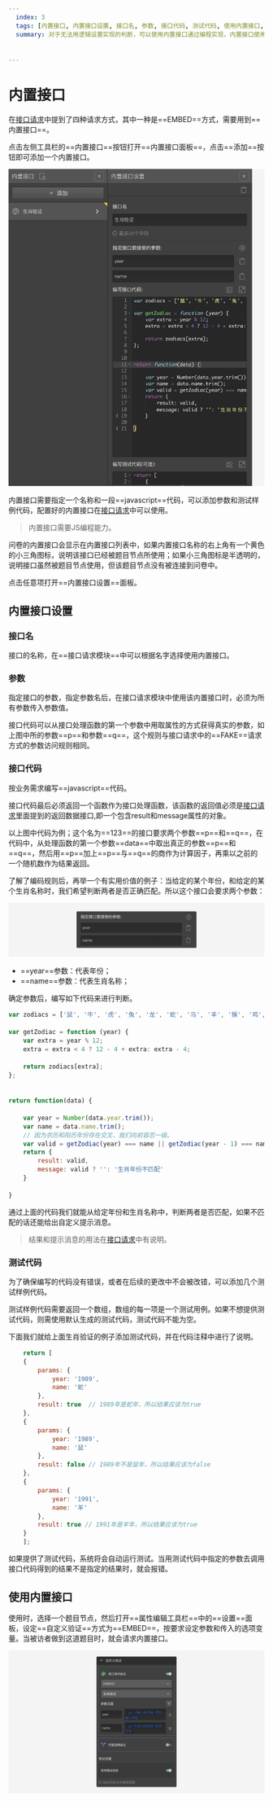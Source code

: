 ```yaml
---
  index: 3
  tags: [内置接口, 内置接口设置, 接口名, 参数, 接口代码, 测试代码, 使用内置接口, 高级选项设定]
  summary: 对于无法用逻辑设置实现的判断，可以使用内置接口通过编程实现，内置接口使用便捷，但外置接口扩展性更高。


---
```







# 内置接口

在[接口请求](../14customValidation/02requestValidation.md)中提到了四种请求方式，其中一种是==EMBED==方式，需要用到==内置接口==。

点击左侧工具栏的==内置接口==按钮打开==内置接口面板==，点击==添加==按钮即可添加一个内置接口。

<img src='./assets/03embed-api/embed-api.png'>

内置接口需要指定一个名称和一段==javascript==代码，可以添加参数和测试样例代码，配置好的内置接口在[接口请求](../14customValidation/02requestValidation.md)中可以使用。

> 内置接口需要JS编程能力。

问卷的内置接口会显示在内置接口列表中，如果内置接口名称的右上角有一个黄色的小三角图标，说明该接口已经被题目节点所使用；如果小三角图标是半透明的，说明接口虽然被题目节点使用，但该题目节点没有被连接到问卷中。

点击任意项打开==内置接口设置==面板。

## 内置接口设置

### 接口名

接口的名称，在==接口请求模块==中可以根据名字选择使用内置接口。

### 参数

指定接口的参数，指定参数名后，在接口请求模块中使用该内置接口时，必须为所有参数传入参数值。

接口代码可以从接口处理函数的第一个参数中用取属性的方式获得真实的参数，如上图中所的参数==p==和参数==q==，这个规则与接口请求中的==FAKE==请求方式的参数访问规则相同。

### 接口代码

按业务需求编写==javascript==代码。

接口代码最后必须返回一个函数作为接口处理函数，该函数的返回值必须是[接口请求](../14customValidation/02requestValidation.md)里面提到的返回数据接口,即一个包含result和message属性的对象。

以上图中代码为例；这个名为==123==的接口要求两个参数==p==和==q==，在代码中，从处理函数的第一个参数==data==中取出真正的参数==p==和==q==，然后用==p==加上==p==与==q==的商作为计算因子，再乘以之前的一个随机数作为结果返回。

了解了编码规则后，再举一个有实用价值的例子：当给定的某个年份，和给定的某个生肖名称时，我们希望判断两者是否正确匹配。所以这个接口会要求两个参数：

<img src='./assets/03embed-api/api-param.png'>

+ ==year==参数：代表年份；
+ ==name==参数：代表生肖名称；

确定参数后，编写如下代码来进行判断。

```javascript
var zodiacs = ['鼠', '牛', '虎', '兔', '龙', '蛇', '马', '羊', '猴', '鸡', '狗', '猪'];

var getZodiac = function (year) {
    var extra = year % 12;
    extra = extra < 4 ? 12 - 4 + extra: extra - 4;

    return zodiacs[extra];
};


return function(data) {

    var year = Number(data.year.trim());
    var name = data.name.trim();
    // 因为农历和阳历年份存在交叉，我们向前容忍一级。
    var valid = getZodiac(year) === name || getZodiac(year - 1) === name;
    return {
        result: valid, 
        message: valid ? '': '生肖年份不匹配'
    }

}
```
通过上面的代码我们就能从给定年份和生肖名称中，判断两者是否匹配，如果不匹配的话还能给出自定义提示消息。

> 结果和提示消息的用法在[接口请求](../14customValidation/02requestValidation.md)中有说明。

### 测试代码

为了确保编写的代码没有错误，或者在后续的更改中不会被改错，可以添加几个测试样例代码。

测试样例代码需要返回一个数组，数组的每一项是一个测试用例。如果不想提供测试代码，则需使用默认生成的测试代码，测试代码不能为空。

下面我们就给上面生肖验证的例子添加测试代码，并在代码注释中进行了说明。
```javascript
    return [
    {
        params: {
            year: '1989',
            name: '蛇'
        },
        result: true  // 1989年是蛇年，所以结果应该为true
    },
    {
        params: {
            year: '1989',
            name: '鼠'
        },
        result: false // 1989年不是鼠年，所以结果应该为false
    },
    {
        params: {
            year: '1991',
            name: '羊'
        },
        result: true // 1991年是羊年，所以结果应该为true
    }
    ];
```
如果提供了测试代码，系统将会自动运行测试。当用测试代码中指定的参数去调用接口代码得到的结果不是指定的结果时，就会报错。

## 使用内置接口

使用时，选择一个题目节点，然后打开==属性编辑工具栏==中的==设置==面板，设定==自定义验证==方式为==EMBED==，按要求设定参数和传入的选项变量。当被访者做到这道题目时，就会请求内置接口。

<img src='./assets/03embed-api/embed.png'>
